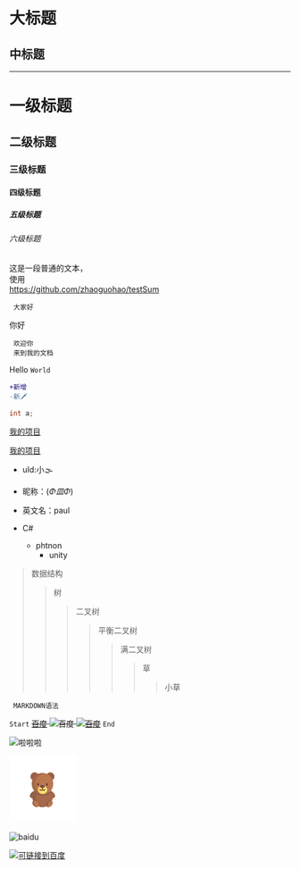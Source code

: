 大标题
===
中标题
---
---

# 一级标题
## 二级标题
### 三级标题
#### 四级标题
##### 五级标题
###### 六级标题

这是一段普通的文本，<br>使用</br>
https://github.com/zhaoguohao/testSum

     大家好
   你好
   
     欢迎你
     来到我的文档
Hello `World`

```diff
+新增
-新🗡
```
```C#
int a;
```

[我的项目](https://github.com/zhaoguohao/testSum)

[我的项目](https://github.com/zhaoguohao/testSum "点击进入")

* uId:小🌫
* 昵称：(*Φ皿Φ*)
* 英文名：paul

* C#
  * phtnon
    * unity
         
>数据结构
>>树
>>>二叉树
>>>>平衡二叉树
>>>>>满二叉树
>>>>>>草
>>>>>>>小草

     MARKDOWN语法
     
     
 `Start`
~~[百度](http://www.baidu.com "百度")
![](Https://www.baidu.com/img/bd_logo1.png?where=super "百度")
[![](Https://www.baidu.com/img/bd_logo1.png?where=super "百度")](http://www.baidu.com)~~
`End`

![啦啦啦](http://pic75.nipic.com/file/20150821/9448607_145742365000_2.jpg "嗨,不要戳我鼻子昂")

![baidu](https://github.com/zhaoguohao/testSum/raw/master/Pic/135s_icon.jpg "昂")




![baidu](http://www.baidu.com/img/bdlogo.gif "百度Logo")



[![](https://github.com/zhaoguohao/Picture-library/raw/master/JPG/0086.jpg "可链接到百度")](https://www.Baidu.com)



